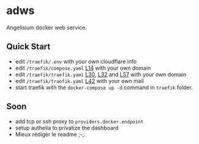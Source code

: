 # adws
Angelisium docker web service.

## Quick Start
 - edit `/traefik/.env` with your own cloudflare info
 - edit `/traefik/compose.yaml` [L14](./traefik/compose.yaml#L14) with your own domain
 - edit `/traefik/traefik.yaml` [L30](./traefik/traefik.yaml#L30), [L32](./traefik/traefik.yaml#L32) and [L57](./traefik/traefik.yaml#L57) with your own domain
 - edit `/traefik/traefik.yaml` [L42](./traefik/traefik.yaml#L42) with your own mail
 - start traefik with the `docker-compose up -d` command in `traefik` folder.

## Soon
 - add tcp or ssh proxy to `providers.docker.endpoint`
 - setup authelia to privatize the dashboard
 - Mieux rédiger le readme ;-;.